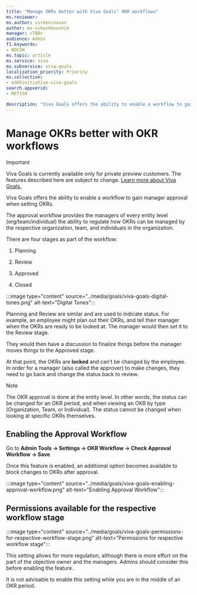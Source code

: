 ```yaml
---
title: "Manage OKRs better with Viva Goals’ OKR workflows"
ms.reviewer: 
ms.author: vsreenivasan
author: ms-vikashkoushik
manager: <TBD>
audience: Admin
f1.keywords:
- NOCSH
ms.topic: article
ms.service: viva
ms.subservice: viva-goals
localization_priority: Priority
ms.collection:  
- m365initiative-viva-goals
search.appverid:
- MET150

description: "Viva Goals offers the ability to enable a workflow to gain manager approval when setting OKRs."
---
```


# Manage OKRs better with OKR workflows

> [!IMPORTANT]
> Viva Goals is currently available only for private preview customers. The features described here are subject to change. [Learn more about Viva Goals.](https://go.microsoft.com/fwlink/?linkid=2189933)

Viva Goals offers the ability to enable a workflow to gain manager approval when setting OKRs.

The approval workflow provides the managers of every entity level (org/team/individual) the ability to regulate how OKRs can be managed by the respective organization, team, and individuals in the organization.

There are four stages as part of the workflow:

1. Planning

2. Review

3. Approved

4. Closed

:::image type="content" source="../media/goals/viva-goals-digital-tones.png" alt-text="Digital Tones":::

Planning and Review are similar and are used to indicate status. For example, an employee might plan out their OKRs, and tell their manager when the OKRs are ready to be looked at. The manager would then set it to the Review stage.

They would then have a discussion to finalize things before the manager moves things to the Approved stage.

At that point, the OKRs are **locked** and can't be changed by the employee. In order for a manager (also called the approver) to make changes, they need to go back and change the status back to review.

> [!NOTE]
> The OKR approval is done at the entity level. In other words, the status can be changed for an OKR period, and when viewing an OKR by type (Organization, Team, or Individual). The status cannot be changed when looking at specific OKRs themselves.

## Enabling the Approval Workflow

Go to **Admin Tools -> Settings -> OKR Workflow -> Check Approval Workflow -> Save**.

Once this feature is enabled, an additional option becomes available to block changes to OKRs after approval.

:::image type="content" source="../media/goals/viva-goals-enabling-approval-workflow.png" alt-text="Enabling Approval Workflow":::

## Permissions available for the respective workflow stage

:::image type="content" source="../media/goals/viva-goals-permissions-for-respective-workflow-stage.png" alt-text="Permissions for respective workflow stage":::

This setting allows for more regulation, although there is more effort on the part of the objective owner and the managers. Admins should consider this before enabling the feature.

It is not advisable to enable this setting while you are in the middle of an OKR period.
